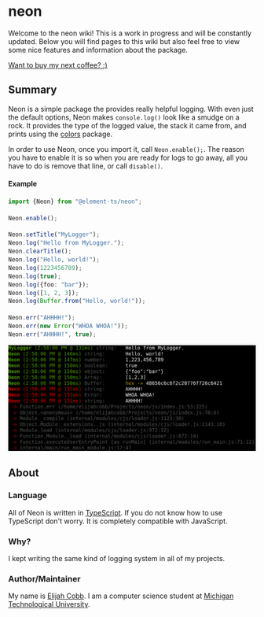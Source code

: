 # neon

Welcome to the neon wiki! This is a work in progress and will be constantly updated. Below you will find pages to
this wiki but also feel free to view some nice features and information about the package.

[Want to buy my next coffee? :)](https://www.buymeacoffee.com/elijahjcobb)

## Summary
Neon is a simple package the provides really helpful logging. With even just the default options, Neon makes
`console.log()` look like a smudge on a rock. It provides the type of the logged value, the stack it came from, and
prints using the [colors](https://www.npmjs.com/package/colors) package.

In order to use Neon, once you import it, call `Neon.enable();`. The reason you have to enable it is so when you are
ready for logs to go away, all you have to do is remove that line, or call `disable()`.

#### Example
```typescript
import {Neon} from "@element-ts/neon";

Neon.enable();

Neon.setTitle("MyLogger");
Neon.log("Hello from MyLogger.");
Neon.clearTitle();
Neon.log("Hello, world!");
Neon.log(1223456789);
Neon.log(true);
Neon.log({foo: "bar"});
Neon.log([1, 2, 3]);
Neon.log(Buffer.from("Hello, world!"));

Neon.err("AHHHH!");
Neon.err(new Error("WHOA WHOA!"));
Neon.err("AHHHH!", true);
```

![neon example from terminal](./neon-example.png)

## About

### Language
All of Neon is written in [TypeScript](https://www.typescriptlang.org). If you do not know how to use TypeScript don't
worry. It is completely compatible with JavaScript.

### Why?
I kept writing the same kind of logging system in all of my projects.

### Author/Maintainer
My name is [Elijah Cobb](https://elijahcobb.com). I am a computer science student at
[Michigan Technological University](https://mtu.edu).
